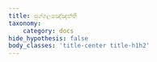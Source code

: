 ```yaml
---
title: පුග්ගලපඤ්ඤත්ති
taxonomy:
    category: docs
hide_hypothesis: false
body_classes: 'title-center title-h1h2'
---
```



